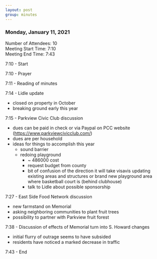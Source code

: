 ```yaml
---
layout: post
group: minutes
---
```


### Monday, January 11, 2021  

Number of Attendees: 10  
Meeting Start Time: 7:10  
Meeting End Time: 7:43  


7:10 - Start

7:10 - Prayer

7:11 - Reading of minutes

7:14 - Lidle update
- closed on property in October
- breaking ground early this year

7:15 - Parkview Civic Club discussion
- dues can be paid in check or via Paypal on PCC website (https://www.parkviewcivicclub.com/)
- dues are per household
- ideas for things to accomplish this year
  - sound barrier
  - redoing playground
    - ~ 486000 cost
    - request budget from county
    - bit of confusion of the direction it will take visavis updating existing areas and structures or brand new playground area where basketball court is (behind clubhouse)
    - talk to Lidle about possible sponsorship

7:27 - East Side Food Network discussion
- new farmstand on Memorial
- asking neighboring communities to plant fruit trees
- possibility to partner with Parkview fruit forest

7:38 - Discussion of effects of Memorial turn into S. Howard changes
- initial flurry of outrage seems to have subsided
- residents have noticed a marked decrease in traffic

7:43 - End